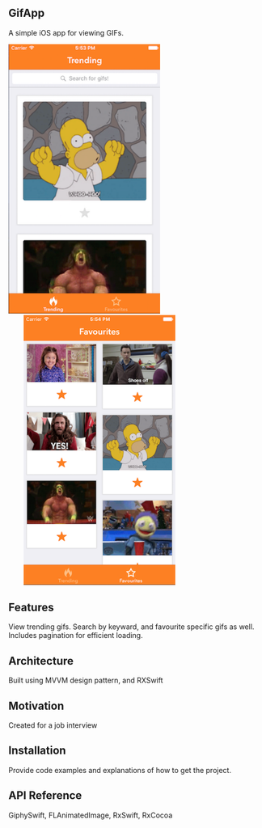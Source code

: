 ## GifApp

A simple iOS app for viewing GIFs.

<p float="left">
  <img src="GifApp/screenshot1.png" width="300"/>
  <img src="GifApp/screenshot2.png" width="300" hspace="30"/> 
</p>

## Features

View trending gifs. Search by keyward, and favourite specific gifs as well. Includes pagination for efficient loading. 

## Architecture

Built using MVVM design pattern, and RXSwift

## Motivation

Created for a job interview

## Installation

Provide code examples and explanations of how to get the project.

## API Reference

GiphySwift, FLAnimatedImage, RxSwift, RxCocoa
